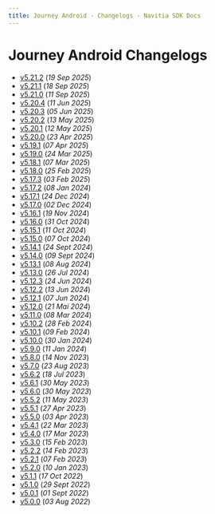 ```yaml
---
title: Journey Android - Changelogs - Navitia SDK Docs
---
```


# Journey Android Changelogs

* [v5.21.2](releases/5.21.2/index.md) (_19 Sep 2025_)
* [v5.21.1](releases/5.21.1/index.md) (_18 Sep 2025_)
* [v5.21.0](releases/5.21.0/index.md) (_11 Sep 2025_)
* [v5.20.4](releases/5.20.4/index.md) (_11 Jun 2025_)
* [v5.20.3](releases/5.20.3/index.md) (_05 Jun 2025_)
* [v5.20.2](releases/5.20.2/index.md) (_13 May 2025_)
* [v5.20.1](releases/5.20.1/index.md) (_12 May 2025_)
* [v5.20.0](releases/5.20.0/index.md) (_23 Apr 2025_)
* [v5.19.1](releases/5.19.1/index.md) (_07 Apr 2025_)
* [v5.19.0](releases/5.19.0/index.md) (_24 Mar 2025_)
* [v5.18.1](releases/5.18.1/index.md) (_07 Mar 2025_)
* [v5.18.0](releases/5.18.0/index.md) (_25 Feb 2025_)
* [v5.17.3](releases/5.17.3/index.md) (_03 Feb 2025_)
* [v5.17.2](releases/5.17.2/index.md) (_08 Jan 2024_)
* [v5.17.1](releases/5.17.1/index.md) (_24 Dec 2024_)
* [v5.17.0](releases/5.17.0/index.md) (_02 Dec 2024_)
* [v5.16.1](releases/5.16.1/index.md) (_19 Nov 2024_)
* [v5.16.0](releases/5.16.0/index.md) (_31 Oct 2024_)
* [v5.15.1](releases/5.15.1/index.md) (_11 Oct 2024_)
* [v5.15.0](releases/5.15.0/index.md) (_07 Oct 2024_)
* [v5.14.1](releases/5.14.1/index.md) (_24 Sept 2024_)
* [v5.14.0](releases/5.14.0/index.md) (_09 Sept 2024_)
* [v5.13.1](releases/5.13.1/index.md) (_08 Aug 2024_)
* [v5.13.0](releases/5.13.0/index.md) (_26 Jul 2024_)
* [v5.12.3](releases/5.12.3/index.md) (_24 Jun 2024_)
* [v5.12.2](releases/5.12.2/index.md) (_13 Jun 2024_)
* [v5.12.1](releases/5.12.1/index.md) (_07 Jun 2024_)
* [v5.12.0](releases/5.12.0/index.md) (_21 Mai 2024_)
* [v5.11.0](releases/5.11.0/index.md) (_08 Mar 2024_)
* [v5.10.2](releases/5.10.2/index.md) (_28 Feb 2024_)
* [v5.10.1](releases/5.10.1/index.md) (_09 Feb 2024_)
* [v5.10.0](releases/5.10.0/index.md) (_30 Jan 2024_)
* [v5.9.0](releases/5.9.0/index.md) (_11 Jan 2024_)
* [v5.8.0](releases/5.8.0/index.md) (_14 Nov 2023_)
* [v5.7.0](releases/5.7.0/index.md) (_23 Aug 2023_)
* [v5.6.2](releases/5.6.2/index.md) (_18 Jul 2023_)
* [v5.6.1](releases/5.6.1/index.md) (_30 May 2023_)
* [v5.6.0](releases/5.6.0/index.md) (_30 May 2023_)
* [v5.5.2](releases/5.5.2/index.md) (_11 May 2023_)
* [v5.5.1](releases/5.5.1/index.md) (_27 Apr 2023_)
* [v5.5.0](releases/5.5.0/index.md) (_03 Apr 2023_)
* [v5.4.1](releases/5.4.1/index.md) (_22 Mar 2023_)
* [v5.4.0](releases/5.4.0/index.md) (_17 Mar 2023_)
* [v5.3.0](releases/5.3.0/index.md) (_15 Feb 2023_)
* [v5.2.2](releases/5.2.2/index.md) (_14 Feb 2023_)
* [v5.2.1](releases/5.2.1/index.md) (_07 Feb 2023_)
* [v5.2.0](releases/5.2.0/index.md) (_10 Jan 2023_)
* [v5.1.1](releases/5.1.1/index.md) (_17 Oct 2022_)
* [v5.1.0](releases/5.1.0/index.md) (_29 Sept 2022_)
* [v5.0.1](releases/5.0.1/index.md) (_01 Sept 2022_)
* [v5.0.0](releases/5.0.0/index.md) (_03 Aug 2022_)
